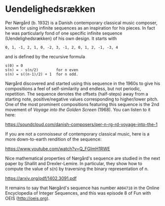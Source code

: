 # Uendelighedsrækken

Per Nørgård (b. 1932) is a Danish contemporary classical music composer, known for using infinite sequences as an inspiration for his pieces. In fact he was particularly fond of one specific infinite sequence (Uendelighedsrækken) of his own design. It starts with

```
0, 1, -1, 2, 1, 0, -2, 3, -1, 2, 0, 1, 2, -1, -3, 4
```

and is defined by the recursive formula

```
s(0) = 0
s(n) = - s(n/2)        for n even
s(n) = s((n-1)/2) + 1  for n odd.
```

Nørgård discovered and started using this sequence in the 1960s to give his compositions a feel of self-similarity and endless, but not periodic, repetition. The sequence denotes the offsets (half-steps) away from a starting note, positive/negative values corresponding to higher/lower pitch. One of the most prominent compositions featuring this sequence is the 2nd movement of *Voyage into the Golden Screen* (1968). You can listen to it here:

https://soundcloud.com/danish-composers/per-n-rg-rd-voyage-into-the-1

If you are not a connoisseur of contemporary classical music, here is a more down-to-earth rendition of the sequence:

https://www.youtube.com/watch?v=Q_FGImH1RWE

Nice mathematical properties of Nørgård's sequence are studied in the next paper by Shallit and Drexler-Lemire. In particular, they show how to compute the value of s(n) by traversing the binary representation of n.

https://arxiv.org/pdf/1402.3091.pdf

It remains to say that Nørgård's sequence has number ``A004718`` in the Online Encyclopedia of Integer Sequences, and this was episode 8 of Fun with OEIS (http://oeis.org).